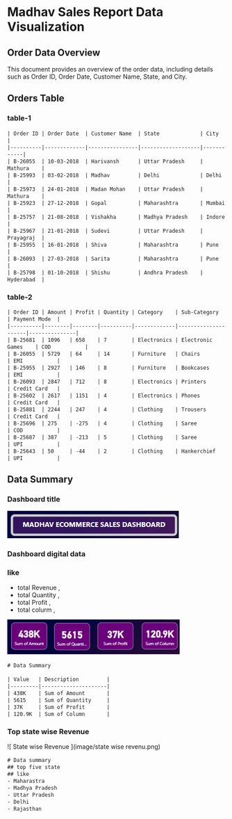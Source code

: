 # Madhav Sales Report Data Visualization

## Order Data Overview

This document provides an overview of the order data, including details such as Order ID, Order Date, Customer Name, State, and City.

## Orders Table

### table-1
```
| Order ID | Order Date  | Customer Name  | State             | City       |
|----------|-------------|----------------|-------------------|------------|
| B-26055  | 10-03-2018  | Harivansh      | Uttar Pradesh     | Mathura    |
| B-25993  | 03-02-2018  | Madhav         | Delhi             | Delhi      |
| B-25973  | 24-01-2018  | Madan Mohan    | Uttar Pradesh     | Mathura    |
| B-25923  | 27-12-2018  | Gopal          | Maharashtra       | Mumbai     |
| B-25757  | 21-08-2018  | Vishakha       | Madhya Pradesh    | Indore     |
| B-25967  | 21-01-2018  | Sudevi         | Uttar Pradesh     | Prayagraj  |
| B-25955  | 16-01-2018  | Shiva          | Maharashtra       | Pune       |
| B-26093  | 27-03-2018  | Sarita         | Maharashtra       | Pune       |
| B-25798  | 01-10-2018  | Shishu         | Andhra Pradesh    | Hyderabad  |
```

### table-2
```
| Order ID | Amount | Profit | Quantity | Category    | Sub-Category        | Payment Mode  |
|----------|--------|--------|----------|-------------|---------------------|---------------|
| B-25681  | 1096   | 658    | 7        | Electronics | Electronic Games    | COD           |
| B-26055  | 5729   | 64     | 14       | Furniture   | Chairs              | EMI           |
| B-25955  | 2927   | 146    | 8        | Furniture   | Bookcases           | EMI           |
| B-26093  | 2847   | 712    | 8        | Electronics | Printers            | Credit Card   |
| B-25602  | 2617   | 1151   | 4        | Electronics | Phones              | Credit Card   |
| B-25881  | 2244   | 247    | 4        | Clothing    | Trousers            | Credit Card   |
| B-25696  | 275    | -275   | 4        | Clothing    | Saree               | COD           |
| B-25687  | 387    | -213   | 5        | Clothing    | Saree               | UPI           |
| B-25643  | 50     | -44    | 2        | Clothing    | Hankerchief         | UPI           |
```

## Data Summary

### Dashboard title

![Dashboard Title](image/header.png)


### Dashboard digital data 
### like
- total Revenue ,
- total Quantity ,
- total Profit ,
- total colurm ,

![Dashboard digital data](image/data.png)

```
# Data Summary

| Value   | Description         |
|---------|---------------------|
| 438K    | Sum of Amount       |
| 5615    | Sum of Quantity     |
| 37K     | Sum of Profit       |
| 120.9K  | Sum of Column       |
```

### Top state wise Revenue 

![ State wise Revenue ](image/state wise revenu.png)

```
# Data summary
## top five state
## like
- Maharastra
- Madhya Pradesh
- Uttar Pradesh
- Delhi
- Rajasthan

```








